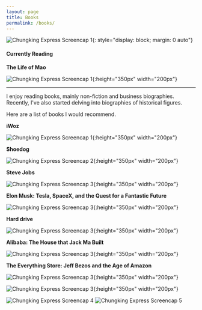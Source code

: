 ```yaml
---
layout: page
title: Books
permalink: /books/
---
```


 ![Chungking Express Screencap 1]({{site.baseurl}}/assets/bookcovers/booknewyorker.jpg){: style="display: block; margin: 0 auto"}



#### **Currently Reading** 

**The Life of Mao**

![Chungking Express Screencap 1]({{site.baseurl}}/assets/bookcovers/mao.jpg){:height="350px" width="200px"}

------



I enjoy reading books, mainly non-fiction and business biographies. Recently, I've also started delving into biographies of historical figures. 

Here are a list of books I would recommend.

 **iWoz**

![Chungking Express Screencap 1]({{site.baseurl}}/assets/bookcovers/iwoz.jpg){:height="350px" width="200px"}        

**Shoedog**

![Chungking Express Screencap 2]({{site.baseurl}}/assets/bookcovers/shoedog.jpg){:height="350px" width="200px"}

**Steve Jobs**

![Chungking Express Screencap 3]({{site.baseurl}}/assets/bookcovers/steve.jpg){:height="350px" width="200px"}

**Elon Musk: Tesla, SpaceX, and the Quest for a Fantastic Future**

![Chungking Express Screencap 3]({{site.baseurl}}/assets/bookcovers/elon.jpg){:height="350px" width="200px"}

**Hard drive**

![Chungking Express Screencap 3]({{site.baseurl}}/assets/bookcovers/bill.jpg){:height="350px" width="200px"}

**Alibaba: The House that Jack Ma Built**

![Chungking Express Screencap 3]({{site.baseurl}}/assets/bookcovers/ali.jpg){:height="350px" width="200px"}

**The Everything Store: Jeff Bezos and the Age of Amazon**

![Chungking Express Screencap 3]({{site.baseurl}}/assets/bookcovers/jeff.jpg){:height="350px" width="200px"}



![Chungking Express Screencap 3]({{site.baseurl}}/assets/bookcovers/mark.jpg){:height="350px" width="200px"}

![Chungking Express Screencap 4]({{site.baseurl}}/assets/images/sample_portfolio/4.jpg)
![Chungking Express Screencap 5]({{site.baseurl}}/assets/images/sample_portfolio/5.jpg)
